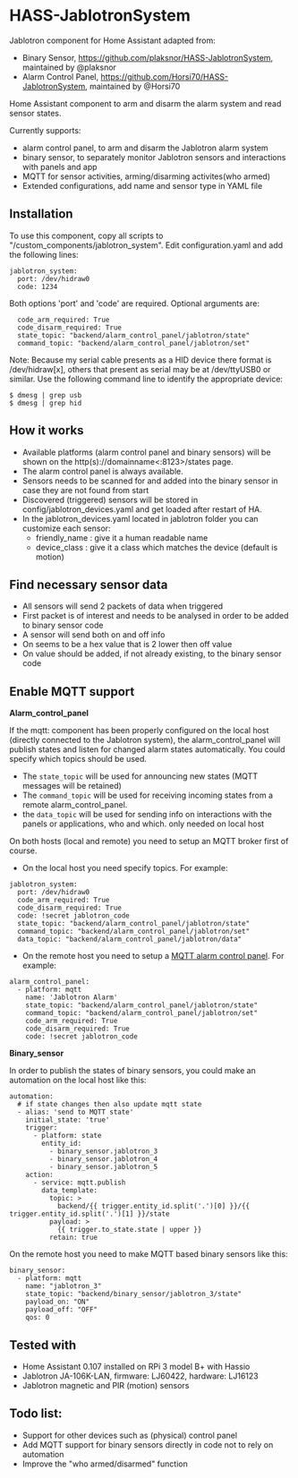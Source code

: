 # HASS-JablotronSystem
Jablotron component for Home Assistant adapted from:
- Binary Sensor, https://github.com/plaksnor/HASS-JablotronSystem, maintained by @plaksnor
- Alarm Control Panel, https://github.com/Horsi70/HASS-JablotronSystem, maintained by @Horsi70

Home Assistant component to arm and disarm the alarm system and read sensor states.

Currently supports:
- alarm control panel, to arm and disarm the Jablotron alarm system
- binary sensor, to separately monitor Jablotron sensors and interactions with panels and app
- MQTT for sensor activities, arming/disarming activites(who armed)
- Extended configurations, add name and sensor type in YAML file

## Installation
To use this component, copy all scripts to "<home assistant config dir>/custom_components/jablotron_system".
Edit configuration.yaml and add the following lines:

```
jablotron_system:
  port: /dev/hidraw0
  code: 1234
```
Both options 'port' and 'code' are required.
Optional arguments are:
```
  code_arm_required: True
  code_disarm_required: True
  state_topic: "backend/alarm_control_panel/jablotron/state"
  command_topic: "backend/alarm_control_panel/jablotron/set"
```

Note: Because my serial cable presents as a HID device there format is /dev/hidraw[x], others that present as serial may be at /dev/ttyUSB0 or similar. Use the following command line to identify the appropriate device:

```
$ dmesg | grep usb
$ dmesg | grep hid
```

## How it works
- Available platforms (alarm control panel and binary sensors) will be shown on the http(s)://domainname<:8123>/states page.
- The alarm control panel is always available.
- Sensors needs to be scanned for and added into the binary sensor in case they are not found from start
- Discovered (triggered) sensors will be stored in config/jablotron_devices.yaml and get loaded after restart of HA.
- In the jablotron_devices.yaml located in jablotron folder you can customize each sensor:
  - friendly_name : give it a human readable name
  - device_class  : give it a class which matches the device (default is motion)

## Find necessary sensor data
- All sensors will send 2 packets of data when triggered
- First packet is of interest and needs to be analysed in order to be added to binary sensor code
- A sensor will send both on and off info
- On seems to be a hex value that is 2 lower then off value
- On value should be added, if not already existing, to the binary sensor code

## Enable MQTT support
**Alarm_control_panel**

If the mqtt: component has been properly configured on the local host (directly connected to the Jablotron system), the alarm_control_panel will publish states and listen for changed alarm states automatically. You could specify which topics should be used.
- The `state_topic` will be used for announcing new states (MQTT messages will be retained)
- The `command_topic` will be used for receiving incoming states from a remote alarm_control_panel.
- the `data_topic` will be used for sending info on interactions with the panels or applications, who and which. only needed on local host

On both hosts (local and remote) you need to setup an MQTT broker first of course.
- On the local host you need specify topics. For example:
```
jablotron_system:
  port: /dev/hidraw0
  code_arm_required: True
  code_disarm_required: True
  code: !secret jablotron_code
  state_topic: "backend/alarm_control_panel/jablotron/state"
  command_topic: "backend/alarm_control_panel/jablotron/set"
  data_topic: "backend/alarm_control_panel/jablotron/data"
```

- On the remote host you need to setup a [MQTT alarm control panel](https://www.home-assistant.io/components/alarm_control_panel.mqtt/). For example:
```
alarm_control_panel:
  - platform: mqtt
    name: 'Jablotron Alarm'
    state_topic: "backend/alarm_control_panel/jablotron/state"
    command_topic: "backend/alarm_control_panel/jablotron/set"
    code_arm_required: True
    code_disarm_required: True
    code: !secret jablotron_code
```

**Binary_sensor**

In order to publish the states of binary sensors, you could make an automation on the local host like this:
```
automation:
  # if state changes then also update mqtt state
  - alias: 'send to MQTT state'
    initial_state: 'true'
    trigger:
      - platform: state
        entity_id:
          - binary_sensor.jablotron_3
          - binary_sensor.jablotron_4
          - binary_sensor.jablotron_5
    action:
      - service: mqtt.publish
        data_template:
          topic: >
            backend/{{ trigger.entity_id.split('.')[0] }}/{{ trigger.entity_id.split('.')[1] }}/state
          payload: >
            {{ trigger.to_state.state | upper }}
          retain: true
```
On the remote host you need to make MQTT based binary sensors like this:
```
binary_sensor:
  - platform: mqtt
    name: "jablotron_3"
    state_topic: "backend/binary_sensor/jablotron_3/state"
    payload_on: "ON"
    payload_off: "OFF"
    qos: 0
```

## Tested with
- Home Assistant 0.107 installed on RPi 3 model B+ with Hassio
- Jablotron JA-106K-LAN, firmware: LJ60422, hardware: LJ16123
- Jablotron magnetic and PIR (motion) sensors

## Todo list:
- Support for other devices such as (physical) control panel
- Add MQTT support for binary sensors directly in code not to rely on automation
- Improve the "who armed/disarmed" function



